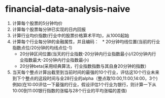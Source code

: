 # financial-data-analysis-naive
 
1. 计算每个股票的5分钟均价
1. 计算每个股票每分钟已实现的日内回报
1. 计算行业均价指数(行业中的股票价格算术平均)，从1000起始
1. 计算每个行业每分钟的金融属性，并且编码：
    * 20分钟均线位置(当前的行业指数点位/20分钟的均线点位-1）
    * 20分钟区间位置(当天的行业指数-20分钟内行业指数最小)/(20分钟内行业指数最大-20分钟内行业指数最小)
    * 20分钟beta(采用经典算法，行业指数指数与其自身20分钟的指数）
1. 当天每个整点计算出截至到当前时间的最强的10个行业，评估这10个行业未来到下个整点的这段时间与全28行业的alpha（整点取10:00,11:00,14:00，3个) 例如(在10:00评估一下最强的行业，假设评估1个行业为银行，则计算一下从10:00到11:00银行指数的涨幅与28个行业的平均涨幅的差值)
